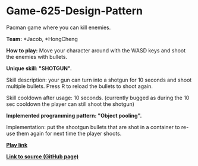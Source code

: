 # Game-625-Design-Pattern
Pacman game where you can kill enemies. 

**Team:**
*Jacob, 
*HongCheng

**How to play:** 
Move your character around with the WASD keys and shoot the enemies with bullets. 


**Unique skill: "SHOTGUN".**

Skill description: your gun can turn into a shotgun for 10 seconds and shoot multiple bullets. Press R to reload the bullets to shoot again. 

Skill cooldown after usage: 10 seconds. (currently bugged as during the 10 sec cooldown the player can still shoot the shotgun)


**Implemented programming pattern: "Object pooling".**

Implementation: put the shootgun bullets that are shot in a container to re-use them again for next time the player shoots. 



[**Play link**](https://zhang-ale.github.io/Game-625-Design-Pattern/Build/) 

[**Link to source (GitHub page)**](https://github.com/Zhang-Ale/Game-625-Design-Pattern) 
